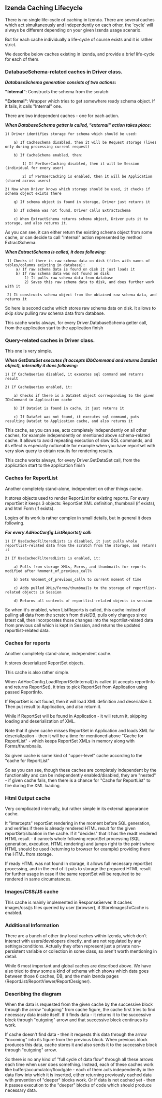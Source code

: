 ## Izenda Caching Lifecycle

There is no single life-cycle of caching in Izenda. There are several caches which act simultaneously and independently on each other, the 'cycle' will always be different depending on your given Izenda usage scenario.

But for each cache individually a life-cycle of course exists and it is rather strict.

We describe below caches existing in Izenda, and provide a brief life-cycle for each of them.

### DatabaseSchema-related caches in Driver class.

**_DatabaseSchema generation consists of two actions:_**

  **"Internal"**: Constructs the schema from the scratch

  **"External"**: Wrapper which tries to get somewhere ready schema object. If it fails, it calls "Internal" one.

There are two independent caches - one for each action.

**_When DatabaseSchema getter is called, "external" action takes place:_**

    1) Driver identifies storage for schema which should be used:

        a) If CacheSchema disabled, then it will be Request storage (lives only during processing current request)

        b) If CacheSchema enabled, then:

            1) If PerUserCaching disabled, then it will be Session (individual for every user)

            2) If PerUserCaching is enabled, then it will be Application (shared across users)

    2) Now when Driver knows which storage should be used, it checks if schema object exists there

        q) If schema object is found in storage, Driver just returns it

        b) If schema was not found, Driver calls ExtractSchema

        c) When ExtractSchema returns schema object, Driver puts it to storage, and also returns it. 

As you can see, it can either return the existing schema object from some cache, or can decide to call "Internal" action represented by method ExtractSchema.

_**When ExtractSchema is called, it does following:**_

     1) Checks if there is raw schema data on disk (files with names of tables/columns existing in database):
         a) If raw schema data is found on disk it just loads it
         b) If raw schema data was not found on disk:
             1) It pulls raw schema data from database
             2) Saves this raw schema data to disk, and does further work with it

     2) It constructs schema object from the obtained raw schema data, and returns it

So here is second cache which stores raw schema data on disk. It allows to skip slow pulling raw schema data from database.

This cache works always, for every Driver.DatabaseSchema getter call, from the application start to the application finish

### Query-related caches in Driver class.

This one is very simple. 

_**When GetDataSet executes (it accepts IDbCommand and returns DataSet object), internally it does following:**_

    1) If CacheQueries disabled, it executes sql command and returns result

    2) If CacheQueries enabled, it:

        a) Checks if there is a DataSet object corresponding to the given IDbCommand in Application cache

        b) If DataSet is found in cache, it just returns it

        c) If DataSet was not found, it executes sql command, puts resulting DataSet to Application cache, and also returns it

This cache, as you can see, acts completely independently on all other caches, for example independently on mentioned above schema-related cache. It allows to avoid repeating execution of slow SQL commands, and its effect is especially noticeable for example when you have reportset with very slow query to obtain results for rendering results.

This cache works always, for every Driver.GetDataSet call, from the application start to the application finish

### Caches for ReportList

Another completely stand-alone, independent on other things cache.

It stores objects used to render ReportList for existing reports. For every reportSet it keeps 3 objects: ReportSet XML definition, thumbnail (if exists), and html Form (if exists).

Logics of its work is rather complex in small details, but in general it does following. 

_**For every AdHocConfig.ListReports() call:**_

    1) If UseCachedFilteredLists is disabled, it just pulls whole reportlist-related data from the scratch from the storage, and returns it

    2) If UseCachedFilteredLists is enabled, it:

        a) Pulls from storage XMLs, Forms, and thumbnails for reports modified after %moment_of_previous_call%

        b) Sets %moment_of_previous_call% to current moment of time

        c) Adds pulled XMLs/Forms/thumbnails to the storage of reportlist-related objects in Session

        d) Returns all contents of reportlist-related objects in session

So when it's enabled, when ListReports is called, this cache instead of pulling all data from the scratch from disk/DB, pulls only changes since latest call, then incorporates those changes into the reportlist-related data from previous call which is kept in Session, and returns the updated reportlist-related data.

### Caches for reports

Another completely stand-alone, independent cache.

It stores deserialized ReportSet objects.

This cache is also rather simple.

When AdHocConfig.LoadReportSetInternal() is called (it accepts reportInfo and returns ReportSet), it tries to pick ReportSet from Application using passed ReportInfo.

If ReportSet is not found, then it will load XML definition and deserialize it. Then put result to Application, and also return it.

While if ReportSet will be found in Application - it will return it, skipping loading and deserialization of XML.

Note that if given cache misses ReportSet in Application and loads XML for deserialization - then it will be a time for mentioned above "Cache for ReportList" - which keeps ReportSet XMLs in memory along with Forms/thumbnails.

So given cache is some kind of "upper-level" cache according to the "cache for ReportList"

So as you can see, though these caches are completely independent by the functionality and can be independently enabled/disabled, they are "nested" - if given cache fails, then there is a chance for "Cache for ReportList" to fire during the XML loading.

### Html Output cache

Very complicated internally, but rather simple in its external appearance cache.

It "intercepts" reportSet rendering in the moment before SQL generation, and verifies if there is already rendered HTML result for the given reportSet/situation in the cache. If it "decides" that it has the readt rendered HTML result - it cancels whole following reportSet processing (SQL generation, execution, HTML rendering) and jumps right to the point where HTML should be used (returning to browser for example) providing there the HTML from storage.

If ready HTML was not found in storage, it allows full necessary reportSet processing, and in the end of it puts to storage the prepared HTML result for further usage in case if the same reportSet will be required to be rendered in same circumstances.

### Images/CSS/JS cache

This cache is mainly implemented in ResponseServer. It caches images/css/js files queried by user (browser), if StoreImagesToCache is enabled.

### Additional Information

There are a bunch of other tiny local caches within Izenda, which don't interact with users/developers directly, and are not regulated by any settings/conditions. Actually they often represent just a private non-persistent variable or collection in some class, so aren't worth mentioning in detail.

While 6 most important and global caches are described above. We have also tried to draw some a kind of schema which shows which data goes between those 6 caches, DB, and the main Izenda pages (ReportList/ReportViewer/ReportDesigner).

### Describing the diagram

When the data is requested from the given cache by the successive block through the arrow "outgoing" from cache figure, the cache first tries to find necessary data inside itself. If it finds data - it returns it to the successive block through "outgoing" arrow and that successive block continues its work.

If cache doesn't find data - then it requests this data through the arrow "incoming" into its figure from the previous block. When previous block produces this data, cache stores it and also sends it to the successive block through "outgoing" arrow.

So there is no any kind of "full cycle of data flow" through all these arrows each time when user does something. Instead, each of these caches work like buffer/accumulator/floodgate - each of them acts independently in the data flow into which it is inserted, either returning previously cached data with prevention of "deeper" blocks work. Or if data is not cached yet - then it passes execution to the "deeper" blocks of code which should produce necessary data.